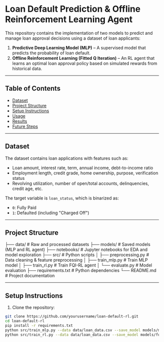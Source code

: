 
# Loan Default Prediction & Offline Reinforcement Learning Agent

This repository contains the implementation of two models to predict and manage loan approval decisions using a dataset of loan applicants:

1. **Predictive Deep Learning Model (MLP)** – A supervised model that predicts the probability of loan default.  
2. **Offline Reinforcement Learning (Fitted Q Iteration)** – An RL agent that learns an optimal loan approval policy based on simulated rewards from historical data.

---

## Table of Contents

- [Dataset](#dataset)
- [Project Structure](#project-structure)
- [Setup Instructions](#setup-instructions)
- [Usage](#usage)
- [Results](#results)
- [Future Steps](#future-steps)

---

## Dataset

The dataset contains loan applications with features such as:  

- Loan amount, interest rate, term, annual income, debt-to-income ratio  
- Employment length, credit grade, home ownership, purpose, verification status  
- Revolving utilization, number of open/total accounts, delinquencies, credit age, etc.  

The target variable is `loan_status`, which is binarized as:  
- `0`: Fully Paid  
- `1`: Defaulted (including "Charged Off")  

---

## Project Structure

├── data/ # Raw and processed datasets
├── models/ # Saved models (MLP and RL agent)
├── notebooks/ # Jupyter notebooks for EDA and model exploration
├── src/ # Python scripts
│ ├── preprocessing.py # Data cleaning & feature preprocessing
│ ├── train_mlp.py # Train MLP model
│ ├── train_rl.py # Train FQI-RL agent
│ └── evaluate.py # Model evaluation
├── requirements.txt # Python dependencies
└── README.md # Project documentation


---

## Setup Instructions

1. Clone the repository:

```bash
git clone https://github.com/yourusername/loan-default-rl.git
cd loan-default-rl
pip install -r requirements.txt
python src/train_mlp.py --data data/loan_data.csv --save_model models/mlp_default_risk.pth
python src/train_rl.py --data data/loan_data.csv --save_model models/fqi_rl_agent.pth

